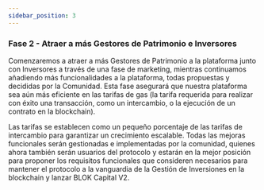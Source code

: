 ```yaml
---
sidebar_position: 3
---
```


### Fase 2 - Atraer a más Gestores de Patrimonio e Inversores

Comenzaremos a atraer a más Gestores de Patrimonio a la plataforma junto con Inversores a través de una fase de marketing, mientras continuamos añadiendo más funcionalidades a la plataforma, todas propuestas y decididas por la Comunidad. Esta fase asegurará que nuestra plataforma sea aún más eficiente en las tarifas de gas (la tarifa requerida para realizar con éxito una transacción, como un intercambio, o la ejecución de un contrato en la blockchain).

Las tarifas se establecen como un pequeño porcentaje de las tarifas de intercambio para garantizar un crecimiento escalable. Todas las mejoras funcionales serán gestionadas e implementadas por la comunidad, quienes ahora también serán usuarios del protocolo y estarán en la mejor posición para proponer los requisitos funcionales que consideren necesarios para mantener el protocolo a la vanguardia de la Gestión de Inversiones en la blockchain y lanzar BLOK Capital V2.